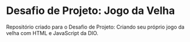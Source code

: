 # Desafio de Projeto: Jogo da Velha
Repositório criado para o Desafio de Projeto: Criando seu próprio jogo da velha com HTML e JavaScript da DIO.
